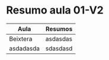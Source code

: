 # Resumo aula 01-V2

| Aula | Resumos|
| -----|--------|
| Beixtera | asdasdas |
| asdadasda | sdasdasd|